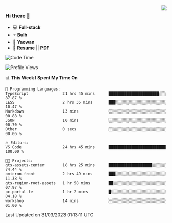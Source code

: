 <img align="right" src="https://github-readme-stats.vercel.app/api?username=LolipopJ&show_icons=true&count_private=true&hide_title=true&include_all_commits=true&theme=vue">

### Hi there 👋

- :computer: **Full-stack**
- :star: **Bulb**
- :pill: **Yaowan**
- :milky_way: [**Resume**](https://lolipopj.github.io/resume/) || [**PDF**](https://cdn.jsdelivr.net/gh/lolipopj/resume/export/resume-en.pdf)

<!--START_SECTION:waka-->
![Code Time](http://img.shields.io/badge/Code%20Time-1%2C104%20hrs%2026%20mins-blue)

![Profile Views](http://img.shields.io/badge/Profile%20Views-1-blue)

📊 **This Week I Spent My Time On** 

```text
💬 Programming Languages: 
TypeScript               21 hrs 45 mins      ██████████████████████░░░   87.87 % 
LESS                     2 hrs 35 mins       ███░░░░░░░░░░░░░░░░░░░░░░   10.47 % 
Markdown                 13 mins             ░░░░░░░░░░░░░░░░░░░░░░░░░   00.88 % 
JSON                     10 mins             ░░░░░░░░░░░░░░░░░░░░░░░░░   00.70 % 
Other                    0 secs              ░░░░░░░░░░░░░░░░░░░░░░░░░   00.06 % 

🔥 Editors: 
VS Code                  24 hrs 45 mins      █████████████████████████   100.00 % 

🐱‍💻 Projects: 
gts-assets-center        18 hrs 25 mins      ███████████████████░░░░░░   74.44 % 
omicron-front            2 hrs 49 mins       ███░░░░░░░░░░░░░░░░░░░░░░   11.38 % 
gts-region-root-assets   1 hr 58 mins        ██░░░░░░░░░░░░░░░░░░░░░░░   07.97 % 
pc-portal-fe             1 hr 2 mins         █░░░░░░░░░░░░░░░░░░░░░░░░   04.18 % 
workshop                 14 mins             ░░░░░░░░░░░░░░░░░░░░░░░░░   01.00 % 
```


 Last Updated on 31/03/2023 01:13:11 UTC
<!--END_SECTION:waka-->
